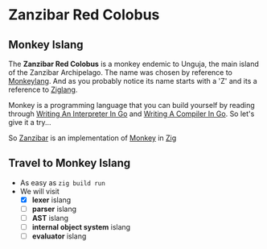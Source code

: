 # Zanzibar Red Colobus

## Monkey Islang

The **Zanzibar Red Colobus** is a monkey endemic to Unguja, the main island of the Zanzibar Archipelago.
The name was chosen by reference to [Monkeylang](https://monkeylang.org/). And as you probably notice its name starts with a 'Z' and its a reference to [Ziglang](https://ziglang.org/).

Monkey is a programming language that you can build yourself by reading through [Writing An Interpreter In Go](https://interpreterbook.com/) and [Writing A Compiler In Go](https://compilerbook.com/).
So let's give it a try...

So [Zanzibar](https://github.com/gthvn1/zanzibar/) is an implementation of [Monkey](https://monkeylang.org/) in [Zig](https://ziglang.org/)

## Travel to Monkey Islang

- As easy as `zig build run`
- We will visit
  - [x] **lexer** islang
  - [ ] **parser** islang
  - [ ] **AST** islang
  - [ ] **internal object system** islang
  - [ ] **evaluator** islang
